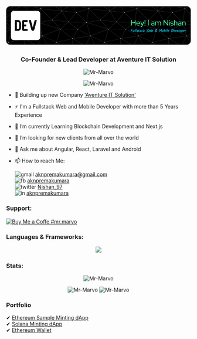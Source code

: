 <h1 align="center"><img src="https://github.com/Mr-Marvo/Mr-Marvo/blob/463cd666284d0ef8c5b7e3e086a279d0ec729650/assets/github-header-image.png" alt="Mr-Marvo" /></h1>
<h3 align="center">Co-Founder & Lead Developer at Aventure IT Solution</h3>

<p align="center"> <img src="https://komarev.com/ghpvc/?username=Mr-Marvo&label=Profile%20views&color=0e75b6&style=flat" alt="Mr-Marvo" /> </p>

<p align="center"> <img src="https://github-profile-trophy.vercel.app/?username=Mr-Marvo" alt="Mr-Marvo" /></p>

- 🎯 Building up new Company <a href='aventureit.com'>'Aventure IT Solution'</a>
- ⚡ I'm a Fullstack Web and Mobile Developer with more than 5 Years Experience
- 🌱 I’m currently Learning Blockchain Development and Next.js
- 👯 I’m looking for new clients from all over the world
- 💬 Ask me about Angular, React, Laravel and Android
- 📫 How to reach Me:
     
     ![gmail](https://user-images.githubusercontent.com/49220298/174732716-3a747e8e-4be8-4eec-856a-6a7808d97839.png) aknpremakumara@gmail.com  
     ![fb](https://user-images.githubusercontent.com/49220298/174730829-86290788-7d0f-4243-b558-eaf717e53284.png) 
     [aknpremakumara](https://www.facebook.com/aknpremakumara/)    
     ![twitter](https://user-images.githubusercontent.com/49220298/174752767-0b205eb5-dffc-477c-8c2c-98b5b2c21c50.png) 
     [Nishan_97](https://twitter.com/Nishan_97/)                                                         
     ![in](https://user-images.githubusercontent.com/49220298/174732355-b6965905-8bf2-439c-be88-74d0237fa540.png) 
     [aknpremakumara](https://www.linkedin.com/in/aknpremakumara/)

### Support:
<p>
     <a href="https://www.buymeacoffee.com/mr.marvo" target="_blank" rel="noreferrer nofollow">
      <img align="center" src="https://cdn.buymeacoffee.com/buttons/v2/default-yellow.png" height="50" width="210" alt="Buy Me a Coffe #mr.marvo" />
     </a>
</p>

### Languages & Frameworks:
<p align="center"> <img src="https://skillicons.dev/icons?i=react,angular,next,js,webpack,typescript,vue,jquery,solidity,laravel,php,tailwind,css,html,materialui,java,python,flutter,mysql,mongodb,github,bootstrap,sass,firebase,sqlite,wordpress,aws,figma,github,gitlab" /></p>

### Stats:
<p align="center"> 
     <img src="https://github-readme-streak-stats.herokuapp.com/?user=Mr-Marvo&date_format=M%20j%5B%2C%20Y%5D" alt="Mr-Marvo" />
</p>
<p align="center"> 
     <img src="https://github-readme-stats.vercel.app/api?username=Mr-Marvo&show_icons=true&locale=en" width="48%" alt="Mr-Marvo" /> 
     <img src="https://github-readme-stats.vercel.app/api/top-langs?username=Mr-Marvo&show_icons=true&locale=en&layout=compact" width="40%" alt="Mr-Marvo" />
</p>

### Portfolio
   ✔ [Ethereum Sample Minting dApp](https://didemraffe.netlify.app)                        
   ✔ [Solana Minting dApp](https://www.solcocksclub.io/)                        
   ✔ [Ethereum Wallet](https://devwallet.netlify.app)                        
